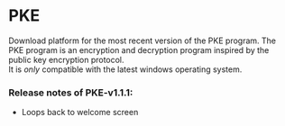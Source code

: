 # PKE
Download platform for the most recent version of the PKE program.
The PKE program is an encryption and decryption program inspired by 
the public key encryption protocol.  
It is *only* compatible with the 
latest windows operating system.  
  
### Release notes of PKE-v1.1.1:
  - Loops back to welcome screen
  

